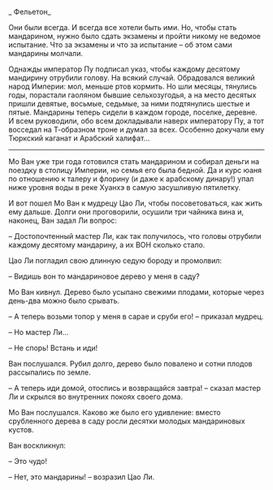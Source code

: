 _ Фельетон_

Они были всегда. И всегда все хотели быть ими. Но, чтобы стать мандарином, нужно было сдать экзамены и пройти никому не ведомое испытание. Что за экзамены и что за испытание – об этом сами мандарины молчали. 

Однажды император Пу подписал указ, чтобы каждому десятому мандирину отрубили голову. На всякий случай. Обрадовался великий народ Империи: мол, меньше ртов кормить. Но шли месяцы, тянулись годы, порастали гаоляном бывшие сельхозугодья, а на место десятых пришли девятые, восьмые, седьмые, за ними подтянулись шестые и пятые. Мандарины теперь сидели в каждом городе, поселке, деревне. И всем руководили, обо всем докладывали наверх императору Пу, а тот восседал на Т-образном троне и думал за всех. Особенно докучали ему Тюркский каганат и Арабский халифат… 

  
***

Мо Ван уже три года готовился стать мандарином и собирал деньги на поездку в столицу Империи, но семья его была бедной. Да и курс юаня по отношению к талеру и флорину (и даже к арабскому динару!) упал ниже уровня воды в реке Хуанхэ в самую засушливую пятилетку. 

И вот пошел Мо Ван к мудрецу Цао Ли, чтобы посоветоваться, как жить ему дальше. Долги они проговорили, осушили три чайника вина и, наконец, Ван задал Ли вопрос:

– Достопочтенный мастер Ли, как так получилось, что головы отрубили каждому десятому мандарину, а их ВОН сколько стало. 

Цао Ли погладил свою длинную седую бороду и промолвил: 

– Видишь вон то мандариновое дерево у меня в саду? 

Мо Ван кивнул. Дерево было усыпано свежими плодами, которые через день-два можно было срывать. 

– А теперь возьми топор у меня в сарае и сруби его! – приказал мудрец. 

– Но мастер Ли… 

– Не спорь! Встань и иди!

Ван послушался. Рубил долго, дерево было повалено и сотни плодов рассыпались по земле. 

– А теперь иди домой, отоспись и возвращайся завтра! – сказал мастер Ли и скрылся во внутренних покоях своего дома. 

Мо Ван послушался. Каково же было его удивление: вместо срубленного дерева в саду росли десятки молодых мандариновых кустов. 

Ван воскликнул: 

– Это чудо! 

– Нет, это мандарины! – возразил Цао Ли.   

